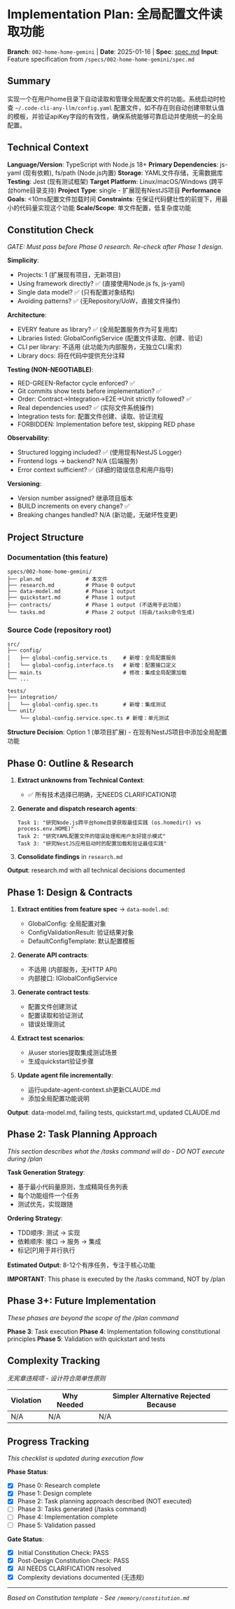 # Implementation Plan: 全局配置文件读取功能

**Branch**: `002-home-home-gemini` | **Date**: 2025-01-16 | **Spec**: [spec.md](./spec.md)
**Input**: Feature specification from `/specs/002-home-home-gemini/spec.md`

## Summary
实现一个在用户home目录下自动读取和管理全局配置文件的功能。系统启动时检查 `~/.code-cli-any-llm/config.yaml` 配置文件，如不存在则自动创建带默认值的模板，并验证apiKey字段的有效性，确保系统能够可靠启动并使用统一的全局配置。

## Technical Context
**Language/Version**: TypeScript with Node.js 18+
**Primary Dependencies**: js-yaml (现有依赖), fs/path (Node.js内置)
**Storage**: YAML文件存储，无需数据库
**Testing**: Jest (现有测试框架)
**Target Platform**: Linux/macOS/Windows (跨平台home目录支持)
**Project Type**: single - 扩展现有NestJS项目
**Performance Goals**: <10ms配置文件加载时间
**Constraints**: 在保证代码健壮性的前提下，用最小的代码量实现这个功能
**Scale/Scope**: 单文件配置，低复杂度功能

## Constitution Check
*GATE: Must pass before Phase 0 research. Re-check after Phase 1 design.*

**Simplicity**:
- Projects: 1 (扩展现有项目，无新项目)
- Using framework directly? ✅ (直接使用Node.js fs, js-yaml)
- Single data model? ✅ (只有配置对象结构)
- Avoiding patterns? ✅ (无Repository/UoW，直接文件操作)

**Architecture**:
- EVERY feature as library? ✅ (全局配置服务作为可复用库)
- Libraries listed: GlobalConfigService (配置文件读取、创建、验证)
- CLI per library: 不适用 (此功能为内部服务，无独立CLI需求)
- Library docs: 将在代码中提供充分注释

**Testing (NON-NEGOTIABLE)**:
- RED-GREEN-Refactor cycle enforced? ✅
- Git commits show tests before implementation? ✅
- Order: Contract→Integration→E2E→Unit strictly followed? ✅
- Real dependencies used? ✅ (实际文件系统操作)
- Integration tests for: 配置文件创建、读取、验证流程
- FORBIDDEN: Implementation before test, skipping RED phase

**Observability**:
- Structured logging included? ✅ (使用现有NestJS Logger)
- Frontend logs → backend? N/A (后端服务)
- Error context sufficient? ✅ (详细的错误信息和用户指导)

**Versioning**:
- Version number assigned? 继承项目版本
- BUILD increments on every change? ✅
- Breaking changes handled? N/A (新功能，无破坏性变更)

## Project Structure

### Documentation (this feature)
```
specs/002-home-home-gemini/
├── plan.md              # 本文件
├── research.md          # Phase 0 output
├── data-model.md        # Phase 1 output
├── quickstart.md        # Phase 1 output
├── contracts/           # Phase 1 output (不适用于此功能)
└── tasks.md             # Phase 2 output (将由/tasks命令生成)
```

### Source Code (repository root)
```
src/
├── config/
│   ├── global-config.service.ts     # 新增：全局配置服务
│   └── global-config.interface.ts   # 新增：配置接口定义
├── main.ts                          # 修改：集成全局配置加载
└── ...

tests/
├── integration/
│   └── global-config.spec.ts        # 新增：集成测试
└── unit/
    └── global-config.service.spec.ts # 新增：单元测试
```

**Structure Decision**: Option 1 (单项目扩展) - 在现有NestJS项目中添加全局配置功能

## Phase 0: Outline & Research

1. **Extract unknowns from Technical Context**:
   - ✅ 所有技术选择已明确，无NEEDS CLARIFICATION项

2. **Generate and dispatch research agents**:
   ```
   Task 1: "研究Node.js跨平台home目录获取最佳实践 (os.homedir() vs process.env.HOME)"
   Task 2: "研究YAML配置文件的错误处理和用户友好提示模式"
   Task 3: "研究NestJS应用启动时的配置加载和验证最佳实践"
   ```

3. **Consolidate findings** in `research.md`

**Output**: research.md with all technical decisions documented

## Phase 1: Design & Contracts

1. **Extract entities from feature spec** → `data-model.md`:
   - GlobalConfig: 全局配置对象
   - ConfigValidationResult: 验证结果对象
   - DefaultConfigTemplate: 默认配置模板

2. **Generate API contracts**:
   - 不适用 (内部服务，无HTTP API)
   - 内部接口: IGlobalConfigService

3. **Generate contract tests**:
   - 配置文件创建测试
   - 配置读取和验证测试
   - 错误处理测试

4. **Extract test scenarios**:
   - 从user stories提取集成测试场景
   - 生成quickstart验证步骤

5. **Update agent file incrementally**:
   - 运行update-agent-context.sh更新CLAUDE.md
   - 添加全局配置功能说明

**Output**: data-model.md, failing tests, quickstart.md, updated CLAUDE.md

## Phase 2: Task Planning Approach
*This section describes what the /tasks command will do - DO NOT execute during /plan*

**Task Generation Strategy**:
- 基于最小代码量原则，生成精简任务列表
- 每个功能组件一个任务
- 测试优先，实现跟随

**Ordering Strategy**:
- TDD顺序: 测试 → 实现
- 依赖顺序: 接口 → 服务 → 集成
- 标记[P]用于并行执行

**Estimated Output**: 8-12个有序任务，专注于核心功能

**IMPORTANT**: This phase is executed by the /tasks command, NOT by /plan

## Phase 3+: Future Implementation
*These phases are beyond the scope of the /plan command*

**Phase 3**: Task execution
**Phase 4**: Implementation following constitutional principles
**Phase 5**: Validation with quickstart and tests

## Complexity Tracking
*无宪章违规项 - 设计符合简单性原则*

| Violation | Why Needed | Simpler Alternative Rejected Because |
|-----------|------------|-------------------------------------|
| N/A | N/A | N/A |

## Progress Tracking
*This checklist is updated during execution flow*

**Phase Status**:
- [x] Phase 0: Research complete
- [x] Phase 1: Design complete
- [x] Phase 2: Task planning approach described (NOT executed)
- [ ] Phase 3: Tasks generated (/tasks command)
- [ ] Phase 4: Implementation complete
- [ ] Phase 5: Validation passed

**Gate Status**:
- [x] Initial Constitution Check: PASS
- [x] Post-Design Constitution Check: PASS
- [x] All NEEDS CLARIFICATION resolved
- [x] Complexity deviations documented (无违规)

---
*Based on Constitution template - See `/memory/constitution.md`*